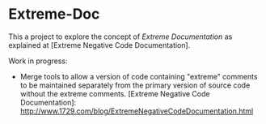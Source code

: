 Extreme-Doc
===========

This a project to explore the concept of *Extreme Documentation*
as explained at [Extreme Negative Code Documentation].

Work in progress:

   - Merge tools to allow a version of code containing "extreme" comments to be maintained separately from the primary version of source code without the extreme comments.
  [Extreme Negative Code Documentation]: http://www.1729.com/blog/ExtremeNegativeCodeDocumentation.html
